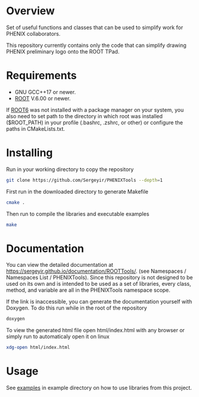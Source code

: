 # Overview

Set of useful functions and classes that can be used to simplify work for PHENIX collaborators.

This repository currently contains only the code that can simplify drawing PHENIX preliminary logo onto the ROOT TPad.

# Requirements

- GNU GCC++17 or newer.
- [ROOT](https://root.cern/) V.6.00 or newer.

If [ROOT6](https://root.cern/) was not installed with a package manager on your system, you also need to set path to the directory in which root was installed ($ROOT_PATH) in your profile (.bashrc, .zshrc, or other) or configure the paths in CMakeLists.txt.

# Installing

Run in your working directory to copy the repository

```sh
git clone https://github.com/Sergeyir/PHENIXTools --depth=1
```

First run in the downloaded directory to generate Makefile

```sh
cmake .
```

Then run to compile the libraries and executable examples

```sh 
make
```

# Documentation

You can view the detailed documentation at https://sergeyir.github.io/documentation/ROOTTools/. (see Namespaces / Namespaces List / PHENIXTools). Since this repository is not designed to be used on its own and is intended to be used as a set of libraries, every class, method, and variable are all in the PHENIXTools namespace scope.

If the link is inaccessible, you can generate the documentation yourself with Doxygen. To do this run while in the root of the repository

```sh
doxygen
```

To view the generated html file open html/index.html with any browser or simply run to automaticaly open it on linux

```sh
xdg-open html/index.html
```

# Usage

See [examples](https://sergeyir.github.io/documentation/PHENIXTools/examples.html) in example directory on how to use libraries from this project.
